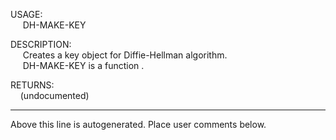 USAGE:  
&nbsp;&nbsp;&nbsp;&nbsp;&nbsp;DH-MAKE-KEY&nbsp;&nbsp;  
  
DESCRIPTION:  
&nbsp;&nbsp;&nbsp;&nbsp;&nbsp;Creates&nbsp;a&nbsp;key&nbsp;object&nbsp;for&nbsp;Diffie-Hellman&nbsp;algorithm.  
&nbsp;&nbsp;&nbsp;&nbsp;&nbsp;DH-MAKE-KEY&nbsp;is&nbsp;a&nbsp;function&nbsp;.  
  
RETURNS:  
&nbsp;&nbsp;&nbsp;&nbsp;(undocumented)  
___
Above this line is autogenerated. Place user comments below.